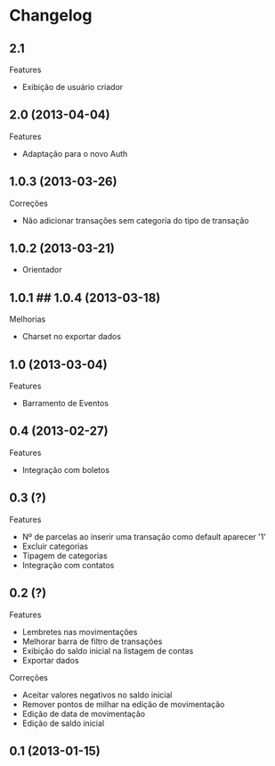 Changelog
=========

## 2.1

Features
- Exibição de usuário criador

## 2.0 (2013-04-04)

Features
- Adaptação para o novo Auth

## 1.0.3 (2013-03-26)

Correções
- Não adicionar transações sem categoria do tipo de transação

## 1.0.2 (2013-03-21)
- Orientador

## 1.0.1 ## 1.0.4 (2013-03-18)

Melhorias
- Charset no exportar dados

## 1.0 (2013-03-04)

Features
- Barramento de Eventos

## 0.4 (2013-02-27)

Features
- Integração com boletos

## 0.3 (?)

Features
- Nº de parcelas ao inserir uma transação como default aparecer '1'
- Excluir categorias
- Tipagem de categorias
- Integração com contatos

## 0.2 (?)

Features
- Lembretes nas movimentações
- Melhorar barra de filtro de transações
- Exibição do saldo inicial na listagem de contas
- Exportar dados

Correções
- Aceitar valores negativos no saldo inicial
- Remover pontos de milhar na edição de movimentação
- Edição de data de movimentação
- Edição de saldo inicial

## 0.1 (2013-01-15)
